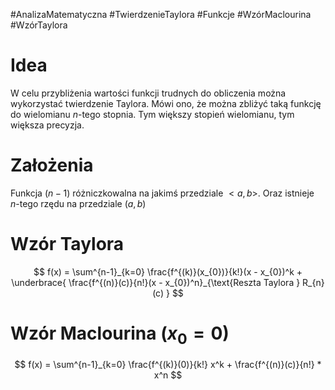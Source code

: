 #AnalizaMatematyczna #TwierdzenieTaylora #Funkcje #WzórMaclourina #WzórTaylora
# Idea
W celu przybliżenia wartości funkcji trudnych do obliczenia można wykorzystać twierdzenie Taylora.
Mówi ono, że można zbliżyć taką funkcję do wielomianu $n$-tego stopnia. Tym większy stopień wielomianu, tym większa precyzja.
# Założenia
Funkcja ($n - 1$) różniczkowalna na jakimś przedziale $<a, b>$.
Oraz istnieje $n$-tego rzędu na przedziale $(a,b)$


# Wzór Taylora
$$
f(x) = \sum^{n-1}_{k=0} \frac{f^{(k)}(x_{0})}{k!}(x - x_{0})^k + \underbrace{ \frac{f^{(n)}(c)}{n!}(x - x_{0})^n}_{\text{Reszta Taylora } R_{n}(c) }
$$
# Wzór Maclourina ($x_{0} = 0$)
$$
f(x) = \sum^{n-1}_{k=0} \frac{f^{(k)}(0)}{k!} x^k + \frac{f^{(n)}(c)}{n!} * x^n
$$